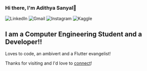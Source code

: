 ### Hi there, I'm Adithya Sanyal👋

<img alt="LinkedIn" src="https://img.shields.io/badge/AdithyaSanyal-%230077B5.svg?style=for-the-badge&logo=linkedin&logoColor=white"/>  <img alt="Gmail" src="https://img.shields.io/badge/adithyasanyal@gmail.com-D14836?style=for-the-badge&logo=gmail&logoColor=white" />  <img alt="Instagram" src="https://img.shields.io/badge/adithyasanyal2410-%23E4405F.svg?style=for-the-badge&logo=Instagram&logoColor=white"/>  <img alt="Kaggle" src="https://img.shields.io/badge/adithyasanyal-%20BEFF.svg?style=for-the-badge&logo=Kaggle&logoColor=white"/> 

## I am a Computer Engineering Student and a Developer!!

Loves to code, an ambivert and a Flutter evangelist! 

Thanks for visiting and I'd love to [connect](https://www.linkedin.com/in/adithya-sanyal-9371a8191/)!
<!--
**AdithyaSanyal/AdithyaSanyal** is a ✨ _special_ ✨ repository because its `README.md` (this file) appears on your GitHub profile.

Here are some ideas to get you started:

- 🔭 I’m currently working on ...
- 🌱 I’m currently learning ...
- 👯 I’m looking to collaborate on ...
- 🤔 I’m looking for help with ...
- 💬 Ask me about ...
- 📫 How to reach me: ...
- 😄 Pronouns: ...
- ⚡ Fun fact: ...
-->
